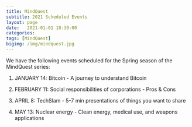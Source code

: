 ```yaml
---
title: MindQuest
subtitle: 2021 Scheduled Events
layout: page
date:   2021-01-01 18:30:00
categories: 
tags: [MindQuest]
bigimg: /img/mindquest.jpg
---
```

We have the following events scheduled for the Spring season of the MindQuest series:

1) JANUARY 14:  Bitcoin - A journey to understand Bitcoin

2) FEBRUARY 11: Social responsibilities of corporations - Pros & Cons  

3) APRIL 8: TechSlam - 5-7 min presentations of things you want to share 

4) MAY 13: Nuclear energy - Clean energy, medical use, and weapons applications 
